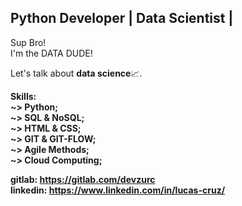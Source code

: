 ## Python Developer | Data Scientist | 

<p>
  Sup Bro!<br>
  I'm the DATA DUDE!
</p>
<p>
  Let's talk about <b>data science</b>📈.
</p>
<p>
  <b>Skills:</br>
    <b>~></b> Python;<br>
    <b>~></b> SQL  & NoSQL;<br>
    <b>~></b> HTML & CSS;<br>
    <b>~></b> GIT  & GIT-FLOW;<br>
    <b>~></b> Agile Methods;<br>
    <b>~></b> Cloud Computing;<br>
</p>

<b>gitlab: https://gitlab.com/devzurc</b><br>
<b>linkedin: https://www.linkedin.com/in/lucas-cruz/</b>

  
